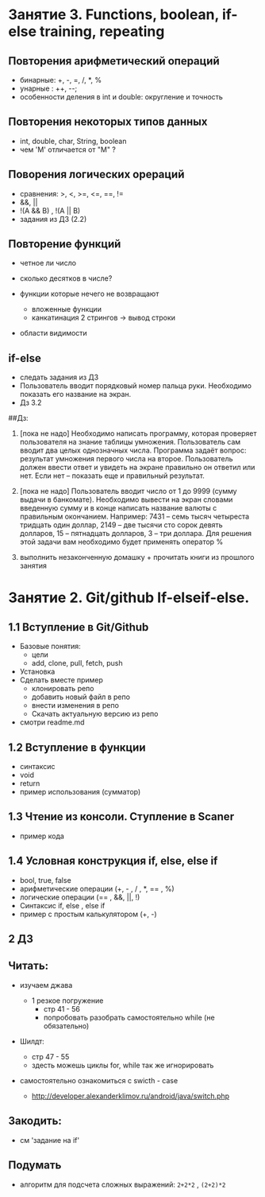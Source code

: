 # Занятие 3. Functions, boolean, if-else training, repeating

## Повторения арифметический операций 
* бинарные: +, -, =, /, *, %
* унарные : ++, --; 
* особенности деления в int и double: округление и точность 


## Повторения некоторых типов данных 
   * int, double, char, String, boolean
   * чем 'M' отличается от "M" ?

## Поворения логических орераций 
  * сравнения: >, <, >=, <=, ==, != 
  * &&, || 
  * !(A && B) , !(A || B)
  * задания из ДЗ (2.2)

## Повторение функций
* четное ли число 
* сколько десятков в числе? 
* функции которые нечего не возвращают 
    * вложенные функции
    * канкатинация 2 стрингов -> вывод строки 
        
        
* области видимости 

## if-else 
* следать задания из ДЗ 
*  Пользователь вводит порядковый номер пальца руки. Необходимо показать его название на экран.
*  Дз 3.2

##Дз: 

1. [пока не надо] Необходимо написать программу, которая проверяет пользователя на знание таблицы умножения. 
Пользователь сам вводит два целых однозначных числа. Программа задаёт вопрос: результат умножения первого числа на второе.  Пользователь должен ввести ответ и увидеть на экране правильно он ответил или нет. Если нет  – показать еще и правильный результат.

2. [пока не надо] Пользователь вводит число от 1 до 9999 (сумму выдачи в банкомате). Необходимо вывести на экран словами введенную сумму и в конце написать название валюты с правильным окончанием. 
Например: 7431 – семь тысяч четыреста тридцать один доллар, 2149 – две тысячи сто сорок девять долларов, 15 – пятнадцать долларов, 3 – три доллара. 
Для решения этой задачи вам необходимо будет применять оператор %

3. выполнить незаконченную домашку + прочитать книги из прошлого занятия

# Занятие 2. Git/github If-elseif-else. 

## 1.1 Вступление в Git/Github

* Базовые понятия:
  * цели
  * add, clone, pull, fetch, push
* Установка 
* Сделать вместе пример
    * клонировать репо 
    * добавить новый файл в репо
    * внести изменения в репо 
    * Скачать актуальную версию из репо  
* смотри readme.md

## 1.2 Вступление в функции

* синтаксис 
* void 
* return 
* пример использования (сумматор)

## 1.3 Чтение из консоли. Ступление в Scaner

* пример кода 

## 1.4 Условная конструкция if, else, else if

* bool, true, false 
* арифметические операции (+, - , / , *, == , %)
* логические операции  (== , &&, ||, !)
* Синтаксис if, else , else if  
* пример c простым калькулятором (+, -) 


## 2 ДЗ 

## Читать: 
  * изучаем джава 
    * 1 резкое погружение  
      * стр 41 - 56 
      * попробовать разобрать самостоятельно while (не обязательно)
  * Шилдт: 
    * стр 47 - 55
    * здесть можешь циклы for, while так же игнорировать 
    
    
* самостоятельно ознакомиться с swicth - case 
    * http://developer.alexanderklimov.ru/android/java/switch.php

    
## Закодить:       
*  см 'задание на if'

## Подумать 
* алгоритм для подсчета сложных выражений: `2+2*2` , `(2+2)*2 `  


